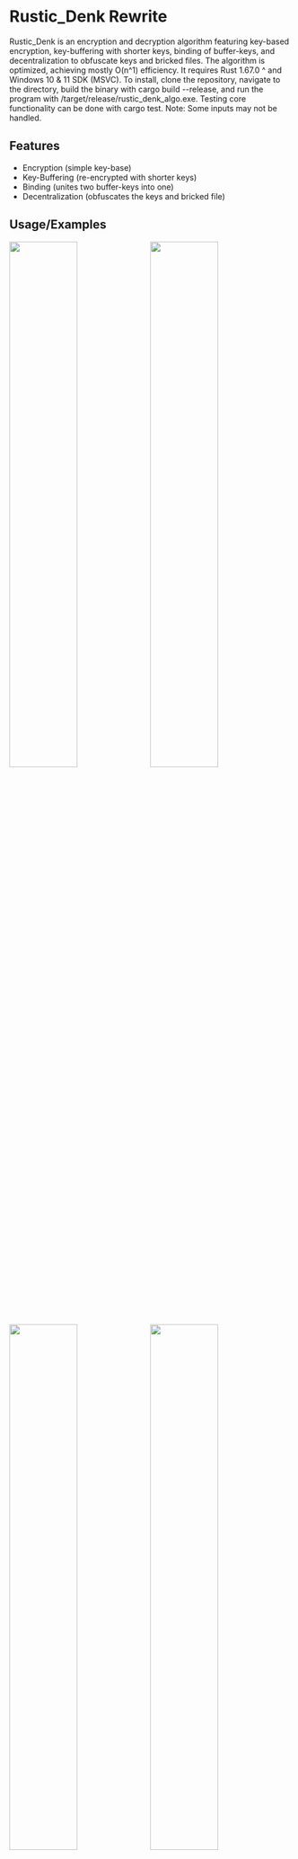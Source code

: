 # Rustic_Denk Rewrite

Rustic_Denk is an encryption and decryption algorithm featuring key-based encryption, key-buffering with shorter keys, binding of buffer-keys, and decentralization to obfuscate keys and bricked files. The algorithm is optimized, achieving mostly O(n^1) efficiency. It requires Rust 1.67.0 ^ and Windows 10 & 11 SDK (MSVC). To install, clone the repository, navigate to the directory, build the binary with cargo build --release, and run the program with /target/release/rustic_denk_algo.exe. Testing core functionality can be done with cargo test. Note: Some inputs may not be handled.

## Features

- Encryption (simple key-base)
- Key-Buffering (re-encrypted with shorter keys)
- Binding (unites two buffer-keys into one)
- Decentralization (obfuscates the keys and bricked file)

## Usage/Examples

<div>
<img src="https://user-images.githubusercontent.com/105376497/225599548-e935aa76-36ad-4deb-8f45-a586920354c2.png"" width="49%"/> <img src="https://user-images.githubusercontent.com/105376497/225600293-ddd74b8a-ff80-4889-a2b6-a235c12c6ad1.png"" width="49%"/>
</div>

<div >
<br />
<img src="https://user-images.githubusercontent.com/105376497/225601652-8db1c9ab-9b10-4a27-be6c-755bd047f409.png"" width="49%"/> <img src="https://user-images.githubusercontent.com/105376497/225601911-dca109d5-e61d-41c9-8500-c3e3ba1a3578.png"" width="49%"/>
</div>


